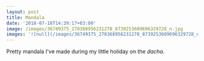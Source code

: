 ```yaml
---
layout: post
title: Mandala
date: '2018-07-18T14:39:17+03:00'
image: /images/36749375_278368956231278_8739253609696329728_n.jpg
images: '![null](/images/36749375_278368956231278_8739253609696329728_n.jpg)'
---
```

Pretty mandala I've made during my little holiday on the _dacha_.
